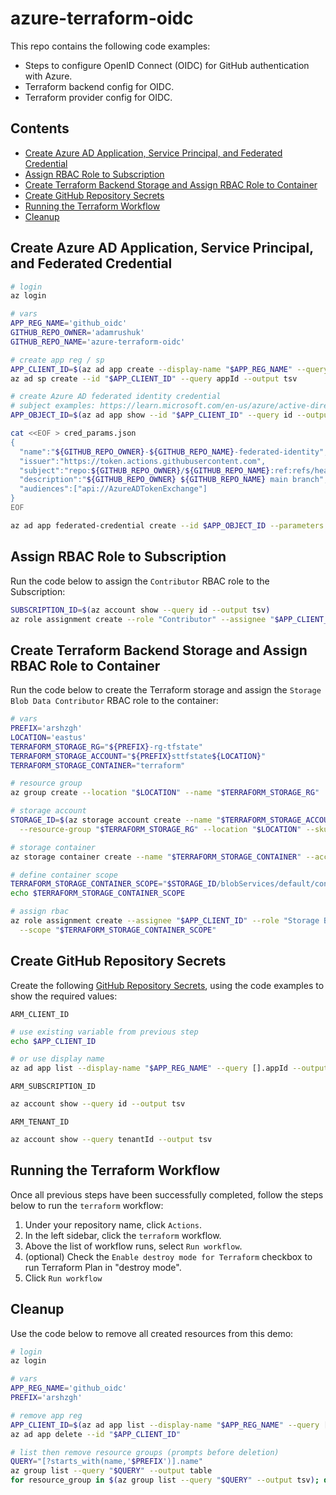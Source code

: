 <!-- omit in toc -->
# azure-terraform-oidc

This repo contains the following code examples:

- Steps to configure OpenID Connect (OIDC) for GitHub authentication with Azure.
- Terraform backend config for OIDC.
- Terraform provider config for OIDC.

<!-- omit in toc -->
## Contents

- [Create Azure AD Application, Service Principal, and Federated Credential](#create-azure-ad-application-service-principal-and-federated-credential)
- [Assign RBAC Role to Subscription](#assign-rbac-role-to-subscription)
- [Create Terraform Backend Storage and Assign RBAC Role to Container](#create-terraform-backend-storage-and-assign-rbac-role-to-container)
- [Create GitHub Repository Secrets](#create-github-repository-secrets)
- [Running the Terraform Workflow](#running-the-terraform-workflow)
- [Cleanup](#cleanup)

## Create Azure AD Application, Service Principal, and Federated Credential

```bash
# login
az login

# vars
APP_REG_NAME='github_oidc'
GITHUB_REPO_OWNER='adamrushuk'
GITHUB_REPO_NAME='azure-terraform-oidc'

# create app reg / sp
APP_CLIENT_ID=$(az ad app create --display-name "$APP_REG_NAME" --query appId --output tsv)
az ad sp create --id "$APP_CLIENT_ID" --query appId --output tsv

# create Azure AD federated identity credential
# subject examples: https://learn.microsoft.com/en-us/azure/active-directory/develop/workload-identity-federation-create-trust?pivots=identity-wif-apps-methods-azcli#github-actions-example
APP_OBJECT_ID=$(az ad app show --id "$APP_CLIENT_ID" --query id --output tsv)

cat <<EOF > cred_params.json
{
  "name":"${GITHUB_REPO_OWNER}-${GITHUB_REPO_NAME}-federated-identity",
  "issuer":"https://token.actions.githubusercontent.com",
  "subject":"repo:${GITHUB_REPO_OWNER}/${GITHUB_REPO_NAME}:ref:refs/heads/main",
  "description":"${GITHUB_REPO_OWNER} ${GITHUB_REPO_NAME} main branch",
  "audiences":["api://AzureADTokenExchange"]
}
EOF

az ad app federated-credential create --id $APP_OBJECT_ID --parameters cred_params.json
```

## Assign RBAC Role to Subscription

Run the code below to assign the `Contributor` RBAC role to the Subscription:

```bash
SUBSCRIPTION_ID=$(az account show --query id --output tsv)
az role assignment create --role "Contributor" --assignee "$APP_CLIENT_ID" --subscription "$SUBSCRIPTION_ID"
```

## Create Terraform Backend Storage and Assign RBAC Role to Container

Run the code below to create the Terraform storage and assign the `Storage Blob Data Contributor` RBAC role to the
container:

```bash
# vars
PREFIX='arshzgh'
LOCATION='eastus'
TERRAFORM_STORAGE_RG="${PREFIX}-rg-tfstate"
TERRAFORM_STORAGE_ACCOUNT="${PREFIX}sttfstate${LOCATION}"
TERRAFORM_STORAGE_CONTAINER="terraform"

# resource group
az group create --location "$LOCATION" --name "$TERRAFORM_STORAGE_RG"

# storage account
STORAGE_ID=$(az storage account create --name "$TERRAFORM_STORAGE_ACCOUNT" \
  --resource-group "$TERRAFORM_STORAGE_RG" --location "$LOCATION" --sku "Standard_LRS" --query id --output tsv)

# storage container
az storage container create --name "$TERRAFORM_STORAGE_CONTAINER" --account-name "$TERRAFORM_STORAGE_ACCOUNT"

# define container scope
TERRAFORM_STORAGE_CONTAINER_SCOPE="$STORAGE_ID/blobServices/default/containers/$TERRAFORM_STORAGE_CONTAINER"
echo $TERRAFORM_STORAGE_CONTAINER_SCOPE

# assign rbac
az role assignment create --assignee "$APP_CLIENT_ID" --role "Storage Blob Data Contributor" \
  --scope "$TERRAFORM_STORAGE_CONTAINER_SCOPE"
```

## Create GitHub Repository Secrets

Create the following [GitHub Repository Secrets](https://docs.github.com/en/actions/security-guides/encrypted-secrets#creating-encrypted-secrets-for-a-repository), using the code examples to show the required values:

`ARM_CLIENT_ID`

```bash
# use existing variable from previous step
echo $APP_CLIENT_ID

# or use display name
az ad app list --display-name "$APP_REG_NAME" --query [].appId --output tsv
```

`ARM_SUBSCRIPTION_ID`

```bash
az account show --query id --output tsv
```

`ARM_TENANT_ID`
  
```bash
az account show --query tenantId --output tsv
```

## Running the Terraform Workflow

Once all previous steps have been successfully completed, follow the steps below to run the `terraform` workflow:

1. Under your repository name, click `Actions`.
1. In the left sidebar, click the `terraform` workflow.
1. Above the list of workflow runs, select `Run workflow`.
1. (optional) Check the `Enable destroy mode for Terraform` checkbox to run Terraform Plan in "destroy mode".
1. Click `Run workflow`

## Cleanup

Use the code below to remove all created resources from this demo:

```bash
# login
az login

# vars
APP_REG_NAME='github_oidc'
PREFIX='arshzgh'

# remove app reg
APP_CLIENT_ID=$(az ad app list --display-name "$APP_REG_NAME" --query [].appId --output tsv)
az ad app delete --id "$APP_CLIENT_ID"

# list then remove resource groups (prompts before deletion)
QUERY="[?starts_with(name,'$PREFIX')].name"
az group list --query "$QUERY" --output table
for resource_group in $(az group list --query "$QUERY" --output tsv); do echo "Delete Resource Group: ${resource_group}"; az group delete --name ${resource_group}; done
```
